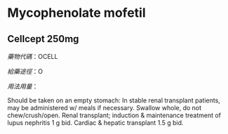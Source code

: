 # Mycophenolate mofetil

## Cellcept 250mg

*藥物代碼*：OCELL

*給藥途徑*：O

*用法用量*：

Should be taken on an empty stomach: In stable renal transplant patients, may be administered w/ meals if necessary. Swallow whole, do not chew/crush/open. 
Renal transplant; induction & maintenance treatment of lupus nephritis 1 g bid. Cardiac & hepatic transplant 1.5 g bid. 

